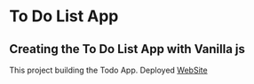 # To Do List App

## Creating the To Do List App with Vanilla js

This project building the Todo App.
Deployed [WebSite](https://focused-shirley-37b5b2.netlify.app/)
